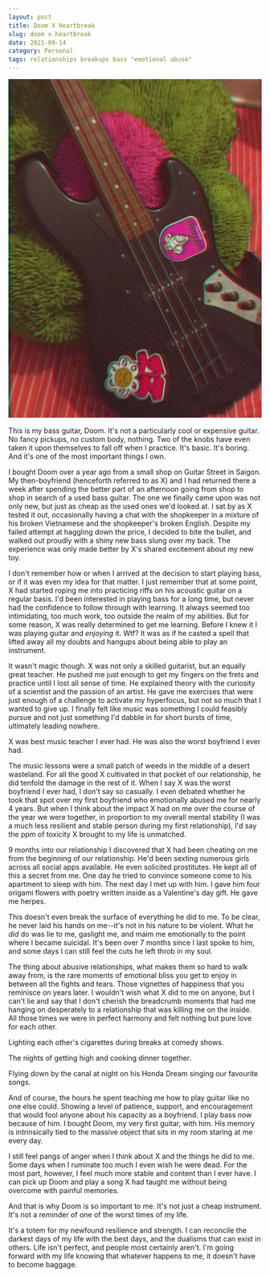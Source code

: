 ```yaml
---
layout: post
title: Doom X Heartbreak
slug: doom x heartbreak
date: 2021-09-14
category: Personal
tags: relationships breakups bass "emotional abuse"
---
```

<img src="/assets/blogposts/doom.png">

<p>This is my bass guitar, Doom. It's not a particularly cool or expensive guitar. No fancy pickups, no custom body, nothing. Two of the knobs have even taken it upon themselves to fall off when I practice. It's basic. It's boring. And it's one of the most important things I own.</p>
<!--more-->

<p>I bought Doom over a year ago from a small shop on Guitar Street in Saigon. My then-boyfriend (henceforth referred to as X) and I had returned there a week after spending the better part of an afternoon going from shop to shop in search of a used bass guitar. The one we finally came upon was not only new, but just as cheap as the used ones we'd looked at. I sat by as X tested it out, occasionally having a chat with the shopkeeper in a mixture of his broken Vietnamese and the shopkeeper's broken English. Despite my failed attempt at haggling down the price, I decided to bite the bullet, and walked out proudly with a shiny new bass slung over my back. The experience was only made better by X's shared excitement about my new toy.</p>

<p>I don't remember how or when I arrived at the decision to start playing bass, or if it was even my idea for that matter. I just remember that at some point, X had started roping me into practicing riffs on his acoustic guitar on a regular basis. I'd been interested in playing bass for a long time, but never had the confidence to follow through with learning. It always seemed too intimidating, too much work, too outside the realm of my abilities. But for some reason, X was really determined to get me learning. Before I knew it I was playing guitar and <em>enjoying</em> it. Wtf? It was as if he casted a spell that lifted away all my doubts and hangups about being able to play an instrument.</p>

<p>It wasn't magic though. X was not only a skilled guitarist, but an equally great teacher. He pushed me just enough to get my fingers on the frets and practice until I lost all sense of time. He explained theory with the curiosity of a scientist and the passion of an artist. He gave me exercises that were just enough of a challenge to activate my hyperfocus, but not so much that I wanted to give up. I finally felt like music was something I could feasibly pursue and not just something I'd dabble in for short bursts of time, ultimately leading nowhere.</p>

<p>X was best music teacher I ever had. He was also the worst boyfriend I ever had.</p>

<p>The music lessons were a small patch of weeds in the middle of a desert wasteland. For all the good X cultivated in that pocket of our relationship, he did tenfold the damage in the rest of it. When I say X was the worst boyfriend I ever had, I don't say so casually. I even debated whether he took that spot over my first boyfriend who emotionally abused me for nearly 4 years. But when I think about the impact X had on me over the course of the year we were together, in proportion to my overall mental stability (I was a much less resilient and stable person during my first relationship), I'd say the ppm of toxicity X brought to my life is unmatched.</p>

<p>9 months into our relationship I discovered that X had been cheating on me from the beginning of our relationship. He'd been sexting numerous girls across all social apps available. He even solicited prostitutes. He kept all of this a secret from me. One day he tried to convince someone come to his apartment to sleep with him. The next day I met up with him. I gave him four origami flowers with poetry written inside as a Valentine's day gift. He gave me herpes.</p>

<p>This doesn't even break the surface of everything he did to me. To be clear, he never laid his hands on me--it's not in his nature to be violent. What he <em>did</em> do was lie to me, gaslight me, and maim me emotionally to the point where I became suicidal. It's been over 7 months since I last spoke to him, and some days I can still feel the cuts he left throb in my soul.</p>

<p>The thing about abusive relationships, what makes them so hard to walk away from, is the rare moments of emotional bliss you get to enjoy in between all the fights and tears. Those vignettes of happiness that you reminisce on years later. I wouldn't wish what X did to me on anyone, but I can't lie and say that I don't cherish the breadcrumb moments that had me hanging on desperately to a relationship that was killing me on the inside. All those times we were in perfect harmony and felt nothing but pure love for each other. 

<p>Lighting each other's cigarettes during breaks at comedy shows.</p>

<p>The nights of getting high and cooking dinner together.</p>

<p>Flying down by the canal at night on his Honda Dream singing our favourite songs.</p>

<p>And of course, the hours he spent teaching me how to play guitar like no one else could. Showing a level of patience, support, and encouragement that would fool anyone about his capacity as a boyfriend. I play bass now because of him. I bought Doom, my very first guitar, with him. His memory is intrinsically tied to the massive object that sits in my room staring at me every day.</p>

<p>I still feel pangs of anger when I think about X and the things he did to me. Some days when I ruminate too much I even wish he were dead. For the most part, however, I feel much more stable and content than I ever have. I can pick up Doom and play a song X had taught me without being overcome with painful memories.</p>

<p>And that is why Doom is so important to me. It's not just a cheap instrument. It's not a reminder of one of the worst times of my life.</p>

<p>It's a totem for my newfound resilience and strength. I can reconcile the darkest days of my life with the best days, and the dualisms that can exist in others. Life isn't perfect, and people most certainly aren't. I'm going forward with my life knowing that whatever happens to me, it doesn't have to become baggage.</p>




